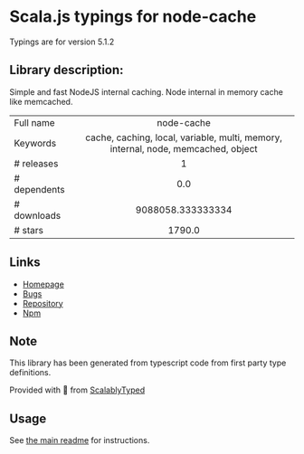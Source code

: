 
# Scala.js typings for node-cache

Typings are for version 5.1.2

## Library description:
Simple and fast NodeJS internal caching. Node internal in memory cache like memcached.

|                    |                 |
| ------------------ | :-------------: |
| Full name          | node-cache |
| Keywords           | cache, caching, local, variable, multi, memory, internal, node, memcached, object |
| # releases         | 1 |
| # dependents       | 0.0 |
| # downloads        | 9088058.333333334 |
| # stars            | 1790.0 |

## Links
- [Homepage](https://github.com/node-cache/node-cache)
- [Bugs](https://github.com/node-cache/node-cache/issues)
- [Repository](https://github.com/node-cache/node-cache)
- [Npm](https://www.npmjs.com/package/node-cache)
    


## Note
This library has been generated from typescript code from first party type definitions.

Provided with :purple_heart: from [ScalablyTyped](https://github.com/oyvindberg/ScalablyTyped)

## Usage
See [the main readme](../../readme.md) for instructions.


